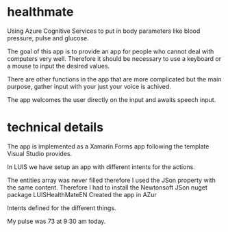 # healthmate
Using Azure Cognitive Services to put in body parameters like blood pressure, pulse and glucose.

The goal of this app is to provide an app for people who cannot deal with computers very well.
Therefore it should be necessary to use a keyboard or a mouse to input the desired values.

There are other functions in the app that are more complicated but the main purpose, gather input with your just your voice is achived.

The app welcomes the user directly on the input and awaits speech input.

# technical details
The app is implemented as a Xamarin.Forms app following the template Visual Studio provides.

In LUIS we have setup an app with different intents for the actions.
 
 The entities array was never filled therefore I used the JSon property with the same content.
 Therefore I had to install the Newtonsoft JSon nuget package
LUISHealthMateEN
Created the app in AZur

Intents defined for the different things.

My pulse was 73 at 9:30 am today.


